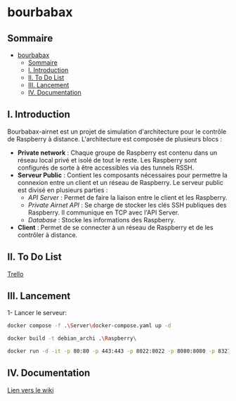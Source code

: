 # bourbabax

## Sommaire

- [bourbabax](#bourbabax)
  - [Sommaire](#sommaire)
  - [I. Introduction](#i-introduction)
  - [II. To Do List](#ii-to-do-list)
  - [III. Lancement](#iii-lancement)
  - [IV. Documentation](#iv-documentation)

## I. Introduction

Bourbabax-airnet est un projet de simulation d'architecture pour le contrôle de Raspberry à distance.
L'architecture est composée de plusieurs blocs :

- **Private network** : Chaque groupe de Raspberry est contenu dans un réseau local privé et isolé de tout le reste. Les Raspberry sont configurés de sorte à être accessibles via des tunnels RSSH.
- **Serveur Public** : Contient les composants nécessaires pour permettre la connexion entre un client et un réseau de Raspberry. Le serveur public est divisé en plusieurs parties :
  - *API Server* : Permet de faire la liaison entre le client et les Raspberry.
  - *Private Airnet API* : Se charge de stocker les clés SSH publiques des Raspberry. Il communique en TCP avec l'API Server.
  - *Database* : Stocke les informations des Raspberry.
- **Client** : Permet de se connecter à un réseau de Raspberry et de les contrôler à distance.

## II. To Do List

[Trello](https://trello.com/b/CA6SATEa/bourebax)

## III. Lancement

1- Lancer le serveur:

```bash
docker compose -f .\Server\docker-compose.yaml up -d
```

```bash
docker build -t debian_archi .\Raspberry\
```

```bash
docker run -d -it -p 80:80 -p 443:443 -p 8022:8022 -p 8080:8080 -p 8327:8327 -p 8443:8443 -p 18327:18327 debian_archi
```

## IV. Documentation

[Lien vers le wiki](https://github.com/hardcore-thinking/bourbabax/wiki)
